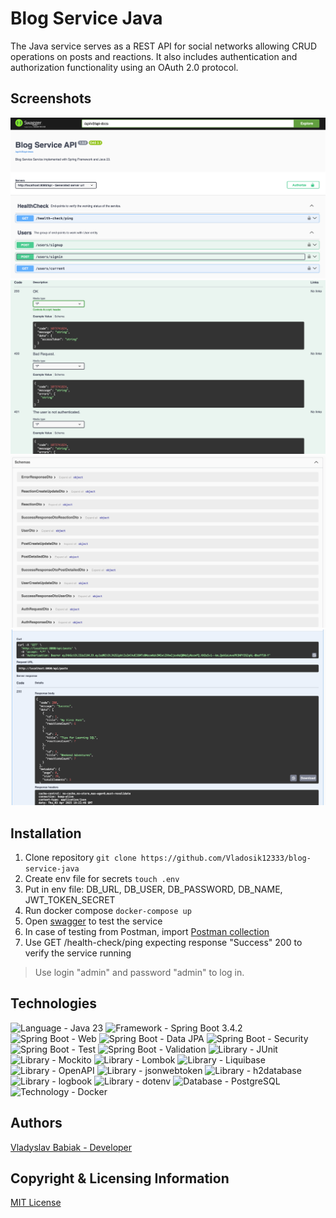 # Blog Service Java

The Java service serves as a REST API for social networks allowing CRUD operations on posts and reactions. It also includes authentication and authorization functionality using an OAuth 2.0 protocol.

## Screenshots

![Image 1](images/img.png)
![Image 2](images/img_1.png)
![Image 3](images/img_2.png)
![Image 4](images/img_3.png)

## Installation

1. Clone repository `git clone https://github.com/Vladosik12333/blog-service-java`
2. Create env file for secrets `touch .env`
3. Put in env file: DB_URL, DB_USER, DB_PASSWORD, DB_NAME, JWT_TOKEN_SECRET
4. Run docker compose `docker-compose up`
5. Open [swagger](http://localhost:8080/api/swagger-ui/index.html) to test the service
6. In case of testing from Postman,
   import [Postman collection](blog-service-java.postman_collection.json)
7. Use GET /health-check/ping expecting response "Success" 200 to verify the service running

> Use login "admin" and password "admin" to log in.

## Technologies

<p align="left">
<img src="https://img.shields.io/badge/Language-Java 23-orange.svg" alt="Language - Java 23">
<img src="https://img.shields.io/badge/Framework-Spring Boot 3.4.2-green.svg" alt="Framework - 
Spring Boot 3.4.2">
<img src="https://img.shields.io/badge/Spring Boot-Web MVC-green.svg" alt="Spring Boot - Web">
<img src="https://img.shields.io/badge/Spring Boot-Data JPA-green.svg" alt="Spring Boot - 
Data JPA">
<img src="https://img.shields.io/badge/Spring Boot-Security-green.svg" alt="Spring Boot - 
Security">
<img src="https://img.shields.io/badge/Spring Boot-Test-green.svg" alt="Spring Boot - Test">
<img src="https://img.shields.io/badge/Spring Boot-Validation-green.svg" alt="Spring Boot 
- Validation">
<img src="https://img.shields.io/badge/Library-JUnit-red.svg" alt="Library - JUnit">
<img src="https://img.shields.io/badge/Library-Mockito-red.svg" alt="Library - Mockito">
<img src="https://img.shields.io/badge/Library-Lombok-red.svg" alt="Library - Lombok">
<img src="https://img.shields.io/badge/Library-Liquibase-red.svg" alt="Library - Liquibase">
<img src="https://img.shields.io/badge/Library-OpenAPI-red.svg" alt="Library - OpenAPI">
<img src="https://img.shields.io/badge/Library-jsonwebtoken-red.svg" alt="Library - jsonwebtoken">
<img src="https://img.shields.io/badge/Library-h2database-red.svg" alt="Library - h2database">
<img src="https://img.shields.io/badge/Library-logbook-red.svg" alt="Library - logbook">
<img src="https://img.shields.io/badge/Library-dotenv-red.svg" alt="Library - dotenv">
<img src="https://img.shields.io/badge/Database-PostgreSQL-blue.svg" alt="Database - PostgreSQL">
<img src="https://img.shields.io/badge/Technology-Docker-blue.svg" alt="Technology - Docker">
</p>

## Authors

[Vladyslav Babiak - Developer](https://github.com/Vladosik12333)

## Copyright & Licensing Information

[MIT License](LICENSE)
